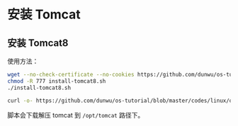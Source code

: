 # 安装 Tomcat

## 安装 Tomcat8

使用方法：

```sh
wget --no-check-certificate --no-cookies https://github.com/dunwu/os-tutorial/blob/master/codes/linux/ops/service/tomcat/install-tomcat8.sh
chmod -R 777 install-tomcat8.sh
./install-tomcat8.sh

curl -o- https://github.com/dunwu/os-tutorial/blob/master/codes/linux/ops/service/tomcat/install-tomcat8.sh | bash
```

脚本会下载解压 tomcat 到 `/opt/tomcat` 路径下。

